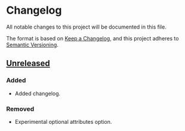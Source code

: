 # Changelog

All notable changes to this project will be documented in this file.

The format is based on [Keep a Changelog](https://keepachangelog.com/en/1.0.0/),
and this project adheres to [Semantic Versioning](https://semver.org/spec/v2.0.0.html).

## [Unreleased]

### Added

- Added changelog.

### Removed

- Experimental optional attributes option.

[Unreleased]: https://github.com/a7d-corp/terraform-module-proxmox-cloudinit-template/tree/main
